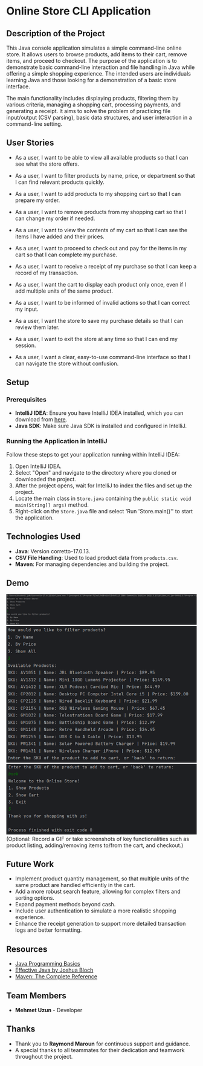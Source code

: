 # Online Store CLI Application

## Description of the Project

This Java console application simulates a simple command-line online store. It allows users to browse products, add items to their cart, remove items, and proceed to checkout. The purpose of the application is to demonstrate basic command-line interaction and file handling in Java while offering a simple shopping experience. The intended users are individuals learning Java and those looking for a demonstration of a basic store interface.

The main functionality includes displaying products, filtering them by various criteria, managing a shopping cart, processing payments, and generating a receipt. It aims to solve the problem of practicing file input/output (CSV parsing), basic data structures, and user interaction in a command-line setting.

## User Stories

- As a user, I want to be able to view all available products so that I can see what the store offers.

- As a user, I want to filter products by name, price, or department so that I can find relevant products quickly.

- As a user, I want to add products to my shopping cart so that I can prepare my order.

- As a user, I want to remove products from my shopping cart so that I can change my order if needed.

- As a user, I want to view the contents of my cart so that I can see the items I have added and their prices.

- As a user, I want to proceed to check out and pay for the items in my cart so that I can complete my purchase.

- As a user, I want to receive a receipt of my purchase so that I can keep a record of my transaction.

- As a user, I want the cart to display each product only once, even if I add multiple units of the same product.

- As a user, I want to be informed of invalid actions so that I can correct my input.

- As a user, I want the store to save my purchase details so that I can review them later.

- As a user, I want to exit the store at any time so that I can end my session.

- As a user, I want a clear, easy-to-use command-line interface so that I can navigate the store without confusion.

## Setup

### Prerequisites

- **IntelliJ IDEA**: Ensure you have IntelliJ IDEA installed, which you can download from [here](https://www.jetbrains.com/idea/download/).
- **Java SDK**: Make sure Java SDK is installed and configured in IntelliJ.

### Running the Application in IntelliJ

Follow these steps to get your application running within IntelliJ IDEA:

1. Open IntelliJ IDEA.
2. Select "Open" and navigate to the directory where you cloned or downloaded the project.
3. After the project opens, wait for IntelliJ to index the files and set up the project.
4. Locate the main class in `Store.java` containing the `public static void main(String[] args)` method.
5. Right-click on the `Store.java` file and select 'Run 'Store.main()'' to start the application.

## Technologies Used

- **Java**: Version corretto-17.0.13.
- **CSV File Handling**: Used to load product data from `products.csv`.
- **Maven**: For managing dependencies and building the project.

## Demo
![t0zxprjc.4si.png](t0zxprjc.4si.png)
![ny3nw0nf.w0n.png](ny3nw0nf.w0n.png)
![l1l2gdeu.okd.png](l1l2gdeu.okd.png)
(Optional: Record a GIF or take screenshots of key functionalities such as product listing, adding/removing items to/from the cart, and checkout.)

## Future Work

- Implement product quantity management, so that multiple units of the same product are handled efficiently in the cart.
- Add a more robust search feature, allowing for complex filters and sorting options.
- Expand payment methods beyond cash.
- Include user authentication to simulate a more realistic shopping experience.
- Enhance the receipt generation to support more detailed transaction logs and better formatting.

## Resources

- [Java Programming Basics](https://www.java.com/en/)
- [Effective Java by Joshua Bloch](https://www.oreilly.com/library/view/effective-java/9780134686097/)
- [Maven: The Complete Reference](https://maven.apache.org/guides/index.html)

## Team Members

- **Mehmet Uzun** - Developer

## Thanks

- Thank you to **Raymond Maroun** for continuous support and guidance.
- A special thanks to all teammates for their dedication and teamwork throughout the project.

